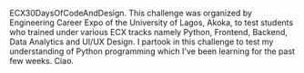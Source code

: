 ECX30DaysOfCodeAndDesign.
This challenge was organized by Engineering Career Expo of the University of Lagos, Akoka, to test students who trained 
under various ECX tracks namely Python, Frontend, Backend, Data Analytics and UI/UX Design.
I partook in this challenge to test my understanding of Python programming which I've been learning for the past few weeks.
Ciao.
